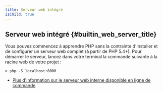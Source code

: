```yaml
---
title: Serveur web intégré
isChild: true
---
```


## Serveur web intégré {#builtin_web_server_title}

Vous pouvez commencez à apprendre PHP sans la contrainte d'installer et de configurer un serveur web complet (à partir de PHP 5.4+). Pour démarrer le serveur, lancez dans votre terminal la commande suivante à la racine web de votre projet :

    > php -S localhost:8000

* [Plus d'information sur le serveur web interne disponible en ligne de commande][cli-server]

[cli-server]: http://www.php.net/manual/fr/features.commandline.webserver.php
